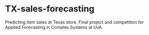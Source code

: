# TX-sales-forecasting
Predicting item sales at Texas store. Final project and competition for Applied Forecasting in Complex Systems at UvA.
